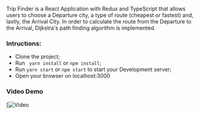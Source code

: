 Trip Finder is a React Application with Redux and TypeScript that allows users to choose a Departure city, a type of route (cheapest or fastest) and, lastly, the Arrival City. In order to calculate the route from the Departure to the Arrival, Dijkstra's path finding algorithm is implemented.

### Intructions:

- Clone the project;
- Run ` yarn install` or `npm install`;
- Run `yarn start` or `npm start` to start your Development server;
- Open your browser on localhost:3000

### Video Demo

[![Video](https://vimeo.com/313706713)
